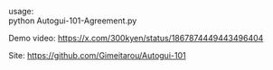 usage:<br>
python Autogui-101-Agreement.py

Demo video:
https://x.com/300kyen/status/1867874449443496404

Site:
https://github.com/Gimeitarou/Autogui-101
